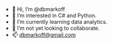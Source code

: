 - 👋 Hi, I’m @dbmarkoff
- 👀 I’m interested in C# and Python.
- 🌱 I’m currently learning data analytics.
- 💞️ I’m not yet looking to collaborate.
- 📫 dbmarkoff@gmail.com

<!---
dbmarkoff/dbmarkoff is a ✨ special ✨ repository because its `README.md` (this file) appears on your GitHub profile.
You can click the Preview link to take a look at your changes.
--->

